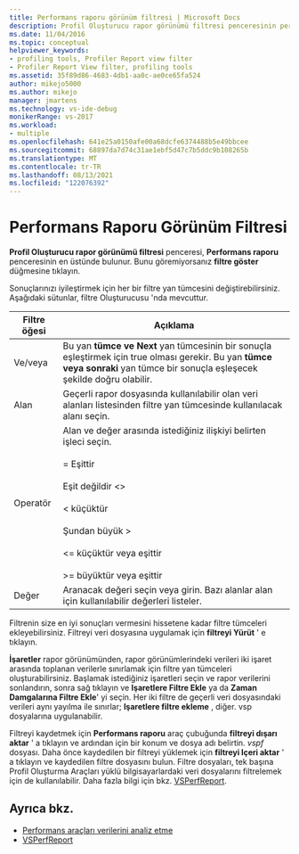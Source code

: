 ```yaml
---
title: Performans raporu görünüm filtresi | Microsoft Docs
description: Profil Oluşturucu rapor görünümü filtresi penceresinin performans raporu penceresinin en üstünde nasıl yer aldığı hakkında bilgi edinin.
ms.date: 11/04/2016
ms.topic: conceptual
helpviewer_keywords:
- profiling tools, Profiler Report view filter
- Profiler Report View filter, profiling tools
ms.assetid: 35f89d86-4683-4db1-aa0c-ae0ce65fa524
author: mikejo5000
ms.author: mikejo
manager: jmartens
ms.technology: vs-ide-debug
monikerRange: vs-2017
ms.workload:
- multiple
ms.openlocfilehash: 641e25a0150afe00a68dcfe6374488b5e49bbcee
ms.sourcegitcommit: 68897da7d74c31ae1ebf5d47c7b5ddc9b108265b
ms.translationtype: MT
ms.contentlocale: tr-TR
ms.lasthandoff: 08/13/2021
ms.locfileid: "122076392"
---
```

# <a name="performance-report-view-filter"></a>Performans Raporu Görünüm Filtresi
**Profil Oluşturucu rapor görünümü filtresi** penceresi, **Performans raporu** penceresinin en üstünde bulunur. Bunu göremiyorsanız **filtre göster** düğmesine tıklayın.

 Sonuçlarınızı iyileştirmek için her bir filtre yan tümcesini değiştirebilirsiniz. Aşağıdaki sütunlar, filtre Oluşturucusu 'nda mevcuttur.

|Filtre öğesi|Açıklama|
|-----------------|-----------------|
|Ve/veya|Bu yan **tümce ve Next** yan tümcesinin bir sonuçla eşleştirmek için true olması gerekir. Bu yan **tümce veya sonraki** yan tümce bir sonuçla eşleşecek şekilde doğru olabilir.|
|Alan|Geçerli rapor dosyasında kullanılabilir olan veri alanları listesinden filtre yan tümcesinde kullanılacak alanı seçin.|
|Operatör|Alan ve değer arasında istediğiniz ilişkiyi belirten işleci seçin.<br /><br /> = Eşittir<br /><br /> Eşit değildir <>  <br /><br /> < küçüktür<br /><br /> Şundan büyük ><br /><br /> <= küçüktür veya eşittir<br /><br /> >= büyüktür veya eşittir|
|Değer|Aranacak değeri seçin veya girin. Bazı alanlar alan için kullanılabilir değerleri listeler.|

 Filtrenin size en iyi sonuçları vermesini hissetene kadar filtre tümceleri ekleyebilirsiniz. Filtreyi veri dosyasına uygulamak için **filtreyi Yürüt** ' e tıklayın.

 **İşaretler** rapor görünümünden, rapor görünümlerindeki verileri iki işaret arasında toplanan verilerle sınırlamak için filtre yan tümceleri oluşturabilirsiniz. Başlamak istediğiniz işaretleri seçin ve rapor verilerini sonlandırın, sonra sağ tıklayın ve **Işaretlere Filtre Ekle** ya da **Zaman Damgalarına Filtre Ekle**' yi seçin. Her iki filtre de geçerli veri dosyasındaki verileri aynı yayılma ile sınırlar; **Işaretlere filtre ekleme** , diğer. vsp dosyalarına uygulanabilir.

 Filtreyi kaydetmek için **Performans raporu** araç çubuğunda **filtreyi dışarı aktar** ' a tıklayın ve ardından için bir konum ve dosya adı belirtin. *vspf* dosyası. Daha önce kaydedilen bir filtreyi yüklemek için **filtreyi Içeri aktar** ' a tıklayın ve kaydedilen filtre dosyasını bulun. Filtre dosyaları, tek başına Profil Oluşturma Araçları yüklü bilgisayarlardaki veri dosyalarını filtrelemek için de kullanılabilir. Daha fazla bilgi için bkz. [VSPerfReport](../profiling/vsperfreport.md).

## <a name="see-also"></a>Ayrıca bkz.
- [Performans araçları verilerini analiz etme](../profiling/analyzing-performance-tools-data.md)
- [VSPerfReport](../profiling/vsperfreport.md)
